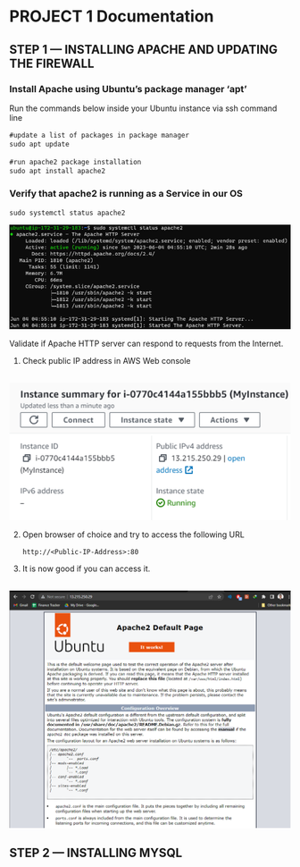 # PROJECT 1 Documentation

## STEP 1 — INSTALLING APACHE AND UPDATING THE FIREWALL

### Install Apache using Ubuntu’s package manager ‘apt’

Run the commands below inside your Ubuntu instance via ssh command line
```
#update a list of packages in package manager
sudo apt update

#run apache2 package installation
sudo apt install apache2
```

### Verify that apache2 is running as a Service in our OS

```
sudo systemctl status apache2
```

![validation of apache2](./images/Validate%20Apache2%20service.png)

Validate if Apache HTTP server can respond to requests from the Internet.

1. Check public IP address in AWS Web console

&nbsp;&nbsp;&nbsp;&nbsp;&nbsp;&nbsp;&nbsp;&nbsp;![AWS public ip address](./images/aws%20public%20address.png)


2. Open browser of choice and try to access the following URL
    ```
    http://<Public-IP-Address>:80
    ```
3. It is now good if you can access it.

&nbsp;&nbsp;&nbsp;&nbsp;&nbsp;&nbsp;&nbsp;![apache browser](./images/Apache%20browser.png) 

## STEP 2 — INSTALLING MYSQL

